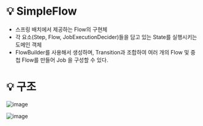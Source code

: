# 💡 SimpleFlow

- 스프링 배치에서 제공하는 Flow의 구현체
- 각 요소(Step, Flow, JobExecutionDecider)들을 담고 있는 State를 실행시키는 도메인 객체
- FlowBuilder를 사용해서 생성하며, Transition과 조합하여 여러 개의 Flow 및 중첩 Flow를 만들어 Job 을 구성할 수 있다.

# 💡 구조

![image](https://github.com/user-attachments/assets/78d81253-4590-48b4-9486-5c4c01b8d3cc)

![image](https://github.com/user-attachments/assets/7e0c4065-dcc1-45c0-ae36-1b46e3f3f85a)

